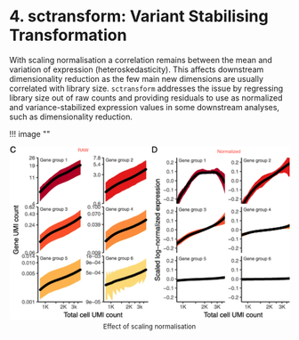 # 4. sctransform: Variant Stabilising Transformation

With scaling normalisation a correlation remains between the mean and variation of expression (heteroskedasticity). This affects downstream dimensionality reduction as the few main new dimensions are usually correlated with library size. `sctransform` addresses the issue by regressing library size out of raw counts and providing residuals to use as normalized and variance-stabilized expression values in some downstream analyses, such as dimensionality reduction.

!!! image ""
    <center>
    ![image](../r_images/raw_vs_normalised.png)
    <small>Effect of scaling normalisation</small>
    </center>